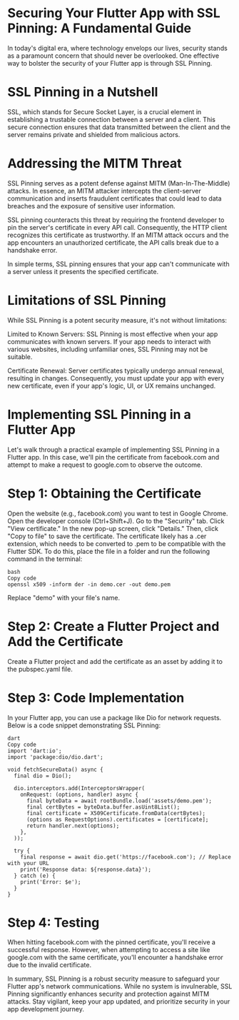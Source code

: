 # Securing Your Flutter App with SSL Pinning: A Fundamental Guide
In today's digital era, where technology envelops our lives, security stands as a paramount concern that should never be overlooked. One effective way to bolster the security of your Flutter app is through SSL Pinning.

# SSL Pinning in a Nutshell
SSL, which stands for Secure Socket Layer, is a crucial element in establishing a trustable connection between a server and a client. This secure connection ensures that data transmitted between the client and the server remains private and shielded from malicious actors.

# Addressing the MITM Threat
SSL Pinning serves as a potent defense against MITM (Man-In-The-Middle) attacks. In essence, an MITM attacker intercepts the client-server communication and inserts fraudulent certificates that could lead to data breaches and the exposure of sensitive user information.

SSL pinning counteracts this threat by requiring the frontend developer to pin the server's certificate in every API call. Consequently, the HTTP client recognizes this certificate as trustworthy. If an MITM attack occurs and the app encounters an unauthorized certificate, the API calls break due to a handshake error.

In simple terms, SSL pinning ensures that your app can't communicate with a server unless it presents the specified certificate.

# Limitations of SSL Pinning
While SSL Pinning is a potent security measure, it's not without limitations:

Limited to Known Servers: SSL Pinning is most effective when your app communicates with known servers. If your app needs to interact with various websites, including unfamiliar ones, SSL Pinning may not be suitable.

Certificate Renewal: Server certificates typically undergo annual renewal, resulting in changes. Consequently, you must update your app with every new certificate, even if your app's logic, UI, or UX remains unchanged.

# Implementing SSL Pinning in a Flutter App
Let's walk through a practical example of implementing SSL Pinning in a Flutter app. In this case, we'll pin the certificate from facebook.com and attempt to make a request to google.com to observe the outcome.

# Step 1: Obtaining the Certificate
Open the website (e.g., facebook.com) you want to test in Google Chrome.
Open the developer console (Ctrl+Shift+J).
Go to the "Security" tab.
Click "View certificate."
In the new pop-up screen, click "Details."
Then, click "Copy to file" to save the certificate.
The certificate likely has a .cer extension, which needs to be converted to .pem to be compatible with the Flutter SDK. To do this, place the file in a folder and run the following command in the terminal:

```
bash
Copy code
openssl x509 -inform der -in demo.cer -out demo.pem
```
Replace "demo" with your file's name.

# Step 2: Create a Flutter Project and Add the Certificate
Create a Flutter project and add the certificate as an asset by adding it to the pubspec.yaml file.

# Step 3: Code Implementation
In your Flutter app, you can use a package like Dio for network requests. Below is a code snippet demonstrating SSL Pinning:

```
dart
Copy code
import 'dart:io';
import 'package:dio/dio.dart';

void fetchSecureData() async {
  final dio = Dio();

  dio.interceptors.add(InterceptorsWrapper(
    onRequest: (options, handler) async {
      final byteData = await rootBundle.load('assets/demo.pem');
      final certBytes = byteData.buffer.asUint8List();
      final certificate = X509Certificate.fromData(certBytes);
      (options as RequestOptions).certificates = [certificate];
      return handler.next(options);
    },
  ));

  try {
    final response = await dio.get('https://facebook.com'); // Replace with your URL
    print('Response data: ${response.data}');
  } catch (e) {
    print('Error: $e');
  }
}
```
# Step 4: Testing
When hitting facebook.com with the pinned certificate, you'll receive a successful response. However, when attempting to access a site like google.com with the same certificate, you'll encounter a handshake error due to the invalid certificate.

In summary, SSL Pinning is a robust security measure to safeguard your Flutter app's network communications. While no system is invulnerable, SSL Pinning significantly enhances security and protection against MITM attacks. Stay vigilant, keep your app updated, and prioritize security in your app development journey.
